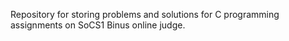 Repository for storing problems and solutions for C programming assignments on SoCS1 Binus online judge. 
